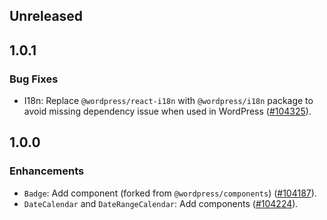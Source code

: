 ## Unreleased

## 1.0.1

### Bug Fixes

- I18n: Replace `@wordpress/react-i18n` with `@wordpress/i18n` package to avoid missing dependency issue when used in WordPress ([#104325](https://github.com/Automattic/wp-calypso/pull/104325)).

## 1.0.0

### Enhancements

- `Badge`: Add component (forked from `@wordpress/components`) ([#104187](https://github.com/Automattic/wp-calypso/pull/104187)).
- `DateCalendar` and `DateRangeCalendar`: Add components ([#104224](https://github.com/Automattic/wp-calypso/pull/104224)).
